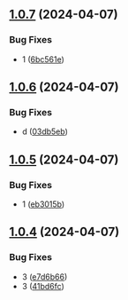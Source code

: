 ## [1.0.7](https://github.com/sunven/test1/compare/v1.0.6...v1.0.7) (2024-04-07)


### Bug Fixes

* 1 ([6bc561e](https://github.com/sunven/test1/commit/6bc561eb94b7ea5a9d412fb0a26097fa44033916))

## [1.0.6](https://github.com/sunven/test1/compare/v1.0.5...v1.0.6) (2024-04-07)


### Bug Fixes

* d ([03db5eb](https://github.com/sunven/test1/commit/03db5eb522e820ddf8b87ae45b133093a9bd3ec7))

## [1.0.5](https://github.com/sunven/test1/compare/v1.0.4...v1.0.5) (2024-04-07)


### Bug Fixes

* 1 ([eb3015b](https://github.com/sunven/test1/commit/eb3015bd2cdf9792474154696d0990bae69347c4))

## [1.0.4](https://github.com/sunven/test1/compare/v1.0.3...v1.0.4) (2024-04-07)


### Bug Fixes

* 3 ([e7d6b66](https://github.com/sunven/test1/commit/e7d6b66beba55a7012a1be5753ab3e669997cf15))
* 3 ([41bd6fc](https://github.com/sunven/test1/commit/41bd6fceec35b42a8f85d862be68d0149ae62a85))
